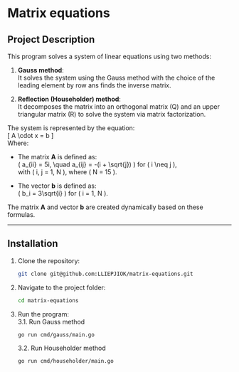 # Matrix equations 

## Project Description  

This program solves a system of linear equations using two methods:  
1. **Gauss method**:  
   It solves the system using the Gauss method with the choice of the leading element by row ans finds the inverse matrix. 

2. **Reflection (Householder) method**:  
   It decomposes the matrix into an orthogonal matrix (Q) and an upper triangular matrix (R) to solve the system via matrix factorization.

The system is represented by the equation:  
\[
A \cdot x = b
\]  
Where:  
- The matrix **A** is defined as:  
  \( a_{ii} = 5i, \quad a_{ij} = -(i + \sqrt{j}) \) for \( i \neq j \),  
  with \( i, j = 1, N \), where \( N = 15 \).
  
- The vector **b** is defined as:  
  \( b_i = 3\sqrt{i} \) for \( i = 1, N \).

The matrix **A** and vector **b** are created dynamically based on these formulas.

---  

## Installation  

1. Clone the repository:  
   ```bash  
   git clone git@github.com:LLIEPJIOK/matrix-equations.git 
   ```  

2. Navigate to the project folder:  
   ```bash  
   cd matrix-equations 
   ```  

3. Run the program:  
	3.1. Run Gauss method
   ```bash  
   go run cmd/gauss/main.go  
   ```  

	3.2. Run Householder method
   ```bash  
   go run cmd/householder/main.go  
   ```  